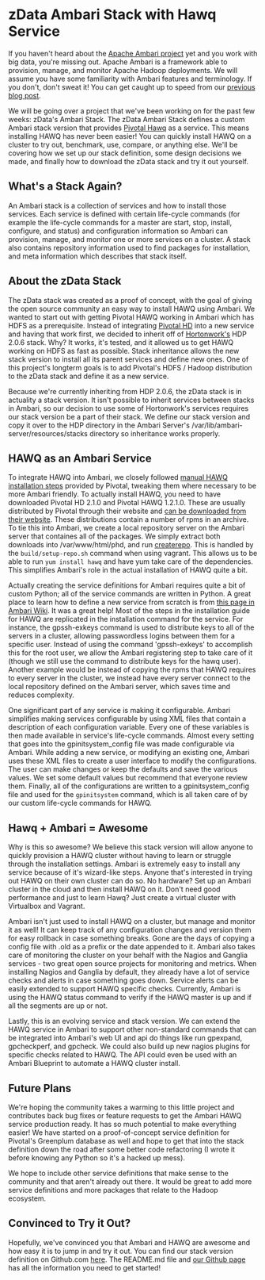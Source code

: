 # zData Ambari Stack with Hawq Service

If you haven't heard about the [Apache Ambari project](http://ambari.apache.org/ "Apache Ambari Project") yet and you work with big data, you're missing out. Apache Ambari is a framework able to provision, manage, and monitor Apache Hadoop deployments. We will assume you have some familiarity with Ambari features and terminology. If you don't, don't sweat it! You can get caught up to speed from our [previous blog post](http://www.zdatainc.com/2014/11/apache-ambari-overview/).

We will be going over a project that we've been working on for the past few weeks: zData's Ambari Stack. The zData Ambari Stack defines a custom Ambari stack version that provides [Pivotal Hawq](http://pivotal.io/big-data/pivotal-hawq) as a service. This means installing HAWQ has never been easier! You can quickly install HAWQ on a cluster to try out, benchmark, use, compare, or anything else. We'll be covering how we set up our stack definition, some design decisions we made, and finally how to download the zData stack and try it out yourself.

## What's a Stack Again?

An Ambari stack is a collection of services and how to install those services. Each service is defined with certain life-cycle commands (for example the life-cycle commands for a master are start, stop, install, configure, and status) and configuration information so Ambari can provision, manage, and monitor one or more services on a cluster. A stack also contains repository information used to find packages for installation, and meta information which describes that stack itself.

## About the zData Stack

The zData stack was created as a proof of concept, with the goal of giving the open source community an easy way to install HAWQ using Ambari. We wanted to start out with getting Pivotal HAWQ working in Ambari which has HDFS as a prerequisite. Instead of integrating [Pivotal HD](http://pivotal.io/big-data/pivotal-hd) into a new service and having that work first, we decided to inherit off of [Hortonwork's](http://hortonworks.com/hdp/) HDP 2.0.6 stack. Why? It works, it's tested, and it allowed us to get HAWQ working on HDFS as fast as possible. Stack inheritance allows the new stack version to install all its parent services and define new ones.  One of this project's longterm goals is to add Pivotal's HDFS / Hadoop distribution to the zData stack and define it as a new service.

Because we're currently inheriting from HDP 2.0.6, the zData stack is in actuality a stack version. It isn't possible to inherit services between stacks in Ambari, so our decision to use some of Hortonwork's services requires our stack version be a part of their stack. We define our stack version and copy it over to the HDP directory in the Ambari Server's /var/lib/ambari-server/resources/stacks directory so inheritance works properly.

## HAWQ as an Ambari Service

To integrate HAWQ into Ambari, we closely followed [manual HAWQ installation steps](http://pivotalhd.docs.pivotal.io/doc/2100/webhelp/index.html#topics/InstallingHAWQ.html) provided by Pivotal, tweaking them where necessary to be more Ambari friendly. To actually install HAWQ, you need to have downloaded Pivotal HD 2.1.0 and Pivotal HAWQ 1.2.1.0. These are usually distributed by Pivotal through their website and [can be downloaded from their website](https://network.pivotal.io/products/pivotal-hd). These distributions contain a number of rpms in an archive. To tie this into Ambari, we create a local repository server on the Ambari server that containes all of the packages. We simply extract both downloads into /var/www/html/phd, and run [createrepo](http://createrepo.baseurl.org/).  This is handled by the `build/setup-repo.sh` command when using vagrant. This allows us to be able to run `yum install hawq` and have yum take care of the dependencies. This simplifies Ambari's role in the actual installation of HAWQ quite a bit.

Actually creating the service definitions for Ambari requires quite a bit of custom Python; all of the service commands are written in Python. A great place to learn how to define a new service from scratch is from [this page in Ambari Wiki](https://cwiki.apache.org/confluence/pages/viewpage.action?pageId=38571133). It was a great help! Most of the steps in the installation guide for HAWQ are replicated in the installation command for the service. For instance, the gpssh-exkeys command is used to distribute keys to all of the servers in a cluster, allowing passwordless logins between them for a specific user.  Instead of using the command 'gpssh-exkeys' to accomplish this for the root user, we allow the Ambari registering step to take care of it (though we still use the command to distribute keys for the hawq user). Another example would be instead of copying the rpms that HAWQ requires to every server in the cluster, we instead have every server connect to the local repository defined on the Ambari server, which saves time and reduces complexity.

One significant part of any service is making it configurable. Ambari simplifies making services configurable by using XML files that contain a description of each configuration variable.  Every one of these variables is then made available in service's life-cycle commands. Almost every setting that goes into the gpinitsystem_config file was made configurable via Ambari. While adding a new service, or modifying an existing one, Ambari uses these XML files to create a user interface to modify the configurations.  The user can make changes or keep the defaults and save the various values. We set some default values but recommend that everyone review them. Finally, all of the configurations are written to a gpinitsystem_config file and used for the `gpinitsystem` command, which is all taken care of by our custom life-cycle commands for HAWQ.


## Hawq + Ambari = Awesome
Why is this so awesome? We believe this stack version will allow anyone to quickly provision a HAWQ cluster without having to learn or struggle through the installation settings. Ambari is extremely easy to install any service because of it's wizard-like steps. Anyone that's interested in trying out HAWQ on their own cluster can do so. No hardware? Set up an Ambari cluster in the cloud and then install HAWQ on it. Don't need good performance and just to learn Hawq? Just create a virtual cluster with Virtualbox and Vagrant.

Ambari isn't just used to install HAWQ on a cluster, but manage and monitor it as well! It can keep track of any configuration changes and version them for easy rollback in case something breaks. Gone are the days of copying a config file with .old as a prefix or the date appended to it. Ambari also takes care of monitoring the cluster on your behalf with the Nagios and Ganglia services - two great open source projects for monitoring and metrics. When installing Nagios and Ganglia by default, they already have a lot of service checks and alerts in case something goes down. Service alerts can be easily extended to support HAWQ specific checks. Currently, Ambari is using the HAWQ status command to verify if the HAWQ master is up and if all the segments are up or not. 

Lastly, this is an evolving service and stack version. We can extend the HAWQ service in Ambari to support other non-standard commands that can be integrated into Ambari's web UI and api do things like run gpexpand, gpcheckperf, and gpcheck. We could also build up new nagios plugins for specific checks related to HAWQ. The API could even be used with an Ambari Blueprint to automate a HAWQ cluster install. 

## Future Plans
We're hoping the community takes a warming to this little project and contributes back bug fixes or feature requests to get the Ambari HAWQ service production ready. It has so much potential to make everything easier! We have started on a proof-of-concept service definition for Pivotal's Greenplum database as well and hope to get that into the stack definition down the road after some better code refactoring (I wrote it before knowing any Python so it's a hacked up mess). 

We hope to include other service definitions that make sense to the community and that aren't already out there. It would be great to add more service definitions and more packages that relate to the Hadoop ecosystem.

## Convinced to Try it Out?
Hopefully, we've convinced you that Ambari and HAWQ are awesome and how easy it is to jump in and try it out. You can find our stack version definition on Github.com <a href="https://github.com/zdata-inc/ambari-stack">here</a>. The README.md file and <a href="http://zdata-inc.github.io/ambari-stack/">our Github page</a> has all the information you need to get started!






